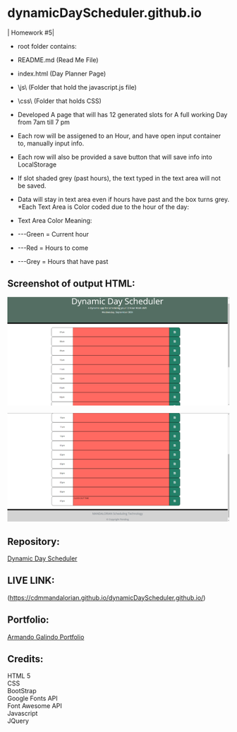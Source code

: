 # dynamicDayScheduler.github.io
| Homework #5|

* root folder contains:

* README.md      (Read Me File)
* index.html     (Day Planner Page)
* \js\        (Folder that hold the javascript.js file)
* \css\       (Folder that holds CSS)

* Developed A page that will has 12 generated slots for A full working Day from 7am till 7 pm
* Each row will be assigened to an Hour, and have open input container to, manually input info.
* Each row will also be provided a save button that will save info into LocalStorage
* If slot shaded grey (past hours), the text typed in the text area will not be saved.
* Data will stay in text area even if hours have past and the box turns grey.
*Each Text Area is Color coded due to the hour of the day:

* Text Area Color Meaning:
* ---Green = Current hour
* ---Red = Hours to come
* ---Grey = Hours that have past

## Screenshot of output HTML:  
![image](/assets/img/dynamic-day-scheduler-sc.png)


![image](/assets/img/dynamic-day-scheduler-sc(1).png)


## Repository:  
[Dynamic Day Scheduler](https://github.com/CdmMandalorian/dynamicDayScheduler.github.io)  

## LIVE LINK:
(https://cdmmandalorian.github.io/dynamicDayScheduler.github.io/)

  
## Portfolio:  
[Armando Galindo Portfolio](https://cdmmandalorian.github.io/MResponsive-Portfolio/)
  
## Credits: 
HTML 5     
CSS     
BootStrap    
Google Fonts API    
Font Awesome API    
Javascript    
JQuery     